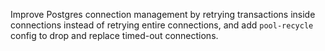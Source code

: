 Improve Postgres connection management by retrying transactions inside connections instead of retrying entire connections, and add `pool-recycle` config to drop and replace timed-out connections.
